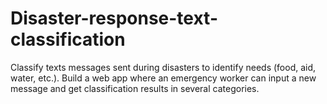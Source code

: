 # Disaster-response-text-classification
Classify texts messages sent during disasters to identify needs (food, aid, water, etc.). Build a web app where an emergency worker can input a new message and get classification results in several categories. 

